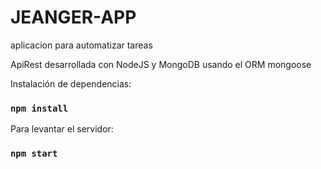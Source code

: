 # JEANGER-APP
aplicacion para automatizar tareas




ApiRest desarrollada con NodeJS y MongoDB usando el ORM mongoose

Instalación de dependencias:

### `npm install`

Para levantar el servidor:

### `npm start`